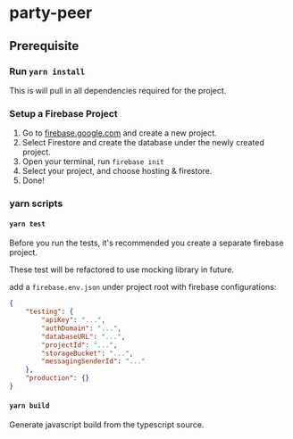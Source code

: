 # party-peer

## Prerequisite

### Run `yarn install`
This is will pull in all dependencies required for the project.

### Setup a Firebase Project
1. Go to [firebase.google.com](https://firebase.google.com) and create a new project.
2. Select Firestore and create the database under the newly created project.
3. Open your terminal, run `firebase init`
4. Select your project, and choose hosting & firestore.
5. Done!

### yarn scripts

#### `yarn test`
Before you run the tests, it's recommended you create a separate firebase project.

These test will be refactored to use mocking library in future.

add a `firebase.env.json` under project root with firebase configurations:
```json
{
    "testing": {
        "apiKey": "...",
        "authDomain": "...",
        "databaseURL": "...",
        "projectId": "...",
        "storageBucket": "...",
        "messagingSenderId": "..."
    },
    "production": {}
}

```

#### `yarn build`
Generate javascript build from the typescript source.
